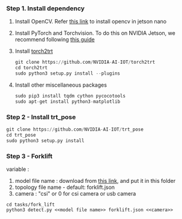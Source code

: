 ### Step 1. Install dependency
1. Install OpenCV. Refer [this link](https://automaticaddison.com/how-to-install-opencv-4-5-on-nvidia-jetson-nano/) to install opencv in jetson nano 
   
2. Install PyTorch and Torchvision.  To do this on NVIDIA Jetson, we recommend following [this guide](https://forums.developer.nvidia.com/t/72048)

2. Install [torch2trt](https://github.com/NVIDIA-AI-IOT/torch2trt)

    ```python
    git clone https://github.com/NVIDIA-AI-IOT/torch2trt
    cd torch2trt
    sudo python3 setup.py install --plugins
    ```

3. Install other miscellaneous packages

    ```python
    sudo pip3 install tqdm cython pycocotools
    sudo apt-get install python3-matplotlib
    ```
    
### Step 2 - Install trt_pose

```python
git clone https://github.com/NVIDIA-AI-IOT/trt_pose
cd trt_pose
sudo python3 setup.py install
```

### Step 3 - Forklift

variable : 
1. model file name : download from [this link](https://drive.google.com/file/d/1d9ySGgs6HD8boFEN3bVXCKwkex4J3jKI/view?usp=sharing), and put it in this folder
2. topology file name - default: forklift.json
3. camera : "csi" or 0 for csi camera or usb camera
```
cd tasks/fork_lift
python3 detect.py <<model file name>> forklift.json <<camera>> 
```